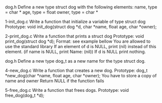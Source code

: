 dog.h
Define a new type struct dog with the following elements:
name, type = char *
age, type = float
owner, type = char *


1-init_dog.c
Write a function that initialize a variable of type struct dog
Prototype: void init_dog(struct dog *d, char *name, float age, char *owner);

2-print_dog.c
Write a function that prints a struct dog
Prototype: void print_dog(struct dog *d);
Format: see example bellow
You are allowed to use the standard library
If an element of d is NULL, print (nil) instead of this element. (if name is NULL, print Name: (nil))
If d is NULL print nothing.

dog.h
Define a new type dog_t as a new name for the type struct dog.

4-new_dog.c
Write a function that creates a new dog.
Prototype: dog_t *new_dog(char *name, float age, char *owner);
You have to store a copy of name and owner
Return NULL if the function fails

5-free_dog.c
Write a function that frees dogs.
Prototype: void free_dog(dog_t *d);